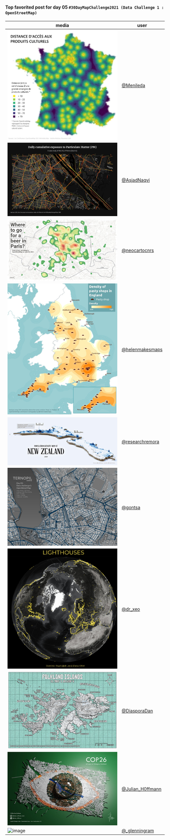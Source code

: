 #### Top favorited post for day 05 `#30DayMapChallenge2021 (Data Challenge 1 : OpenStreetMap)`

| media | user |
|-------|------|
| ![image](../uploads/7659b26c32774cbc1daa8746aeef7c4a/image.png) |[@Menileda](https://twitter.com/Menileda/status/1458482766354518020)|
| ![image](../uploads/87af57f2e66b977d571e80b3fa4c0aee/image.png) |[@AsjadNaqvi](https://twitter.com/AsjadNaqvi/status/1456657314585456649)|
| ![image](../uploads/72a853415ae69743b625258f0fa19fe8/image.png) |[@neocartocnrs](https://twitter.com/neocartocnrs/status/1456521707066363909)| 
| ![image](../uploads/7528e02725da3f463df6d1710f225de9/image.png) |[@helenmakesmaps](https://twitter.com/helenmakesmaps/status/1456570636403449857)| 
| ![image](../uploads/9eb57e24ee6c6a0c70e04d0deda84826/image.png) |[@researchremora](https://twitter.com/researchremora/status/1456723575474425863)| 
| ![image](../uploads/d7b1cb1ab89574f23c458a6a02a73f7a/image.png) |[@gontsa](https://twitter.com/gontsa/status/1456741419834658818)| 
| ![image](../uploads/cc0a0fa2f50cc4b639379a55c91df1ff/image.png) |[@dr_xeo](https://twitter.com/dr_xeo/status/1456588631016157189)| 
| ![image](../uploads/0d4524aec9f44b5a25573b468c332a2b/image.png) |[@DiasporaDan](https://twitter.com/DiasporaDan/status/1456588831159951365)| 
| ![image](../uploads/e21db763d3819c29c0e47d970fbe5400/image.png) |[@Julian_H0ffmann](https://twitter.com/Julian_H0ffmann/status/1456607746112069636)| 
| ![image](../uploads/9f4169d6e30d94b67a864844d6242b74/image.png) |[@_glenningram](https://twitter.com/_glenningram/status/1456430891761233925)| 
